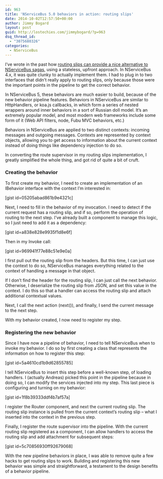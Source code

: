 ```yaml
---
id: 963
title: 'NServiceBus 5.0 behaviors in action: routing slips'
date: 2014-10-02T12:57:50+00:00
author: Jimmy Bogard
layout: post
guid: http://lostechies.com/jimmybogard/?p=963
dsq_thread_id:
  - "3075680326"
categories:
  - NServiceBus
---
```

I’ve wrote in the past how [routing slips can provide a nice alternative to NServiceBus sagas](http://lostechies.com/jimmybogard/2013/04/26/saga-alternatives-routing-slips/), using a stateless, upfront approach. In NServiceBus 4.x, it was quite clunky to actually implement them. I had to plug in to two interfaces that didn’t really apply to routing slips, only because those were the important points in the pipeline to get the correct behavior.

In NServiceBus 5, these behaviors are much easier to build, because of the new behavior pipeline features. Behaviors in NServiceBus are similar to HttpHandlers, or koa.js callbacks, in which form a series of nested wrappers around inner behaviors in a sort of Russian doll model. It’s an extremely popular model, and most modern web frameworks include some form of it (Web API filters, node, Fubu MVC behaviors, etc.)

Behaviors in NServiceBus are applied to two distinct contexts: incoming messages and outgoing messages. Contexts are represented by context objects, allowing you to get access to information about the current context instead of doing things like dependency injection to do so.

In converting the route supervisor in my routing slips implementation, I greatly simplified the whole thing, and got rid of quite a bit of cruft.

### Creating the behavior

To first create my behavior, I need to create an implementation of an IBehavior interface with the context I’m interested in:

[gist id=05205abad861b9e4321c]

Next, I need to fill in the behavior of my invocation. I need to detect if the current request has a routing slip, and if so, perform the operation of routing to the next step. I’ve already built a component to manage this logic, so I just need to add it as a dependency:

[gist id=a838e828e9935f1d8e6f]

Then in my Invoke call:

[gist id=969941f77e88c51e9e0a]

I first pull out the routing slip from the headers. But this time, I can just use the context to do so, NServiceBus manages everything related to the context of handling a message in that object.

If I don’t find the header for the routing slip, I can just call the next behavior. Otherwise, I deserialize the routing slip from JSON, and set this value in the context. I do this so that a handler can access the routing slip and attach additional contextual values.

Next, I call the next action (next()), and finally, I send the current message to the next step.

With my behavior created, I now need to register my step.

### Registering the new behavior

Since I have now a pipeline of behavior, I need to tell NServiceBus when to invoke my behavior. I do so by first creating a class that represents the information on how to register this step:

[gist id=5a4610cd1b9d62855785]

I tell NServiceBus to insert this step before a well-known step, of loading handlers. I (actually Andreas) picked this point in the pipeline because in doing so, I can modify the services injected into my step. This last piece is configuring and turning on my behavior:

[gist id=1f8b39333ddf4b7af57a]

I register the Router component, and next the current routing slip. The routing slip instance is pulled from the current context’s routing slip – what I inserted into the context in the previous step.

Finally, I register the route supervisor into the pipeline. With the current routing slip registered as a component, I can allow handlers to access the routing slip and add attachment for subsequent steps:

[gist id=5c70856930ff92679068]

With the new pipeline behaviors in place, I was able to remove quite a few hacks to get routing slips to work. Building and registering this new behavior was simple and straightforward, a testament to the design benefits of a behavior pipeline.